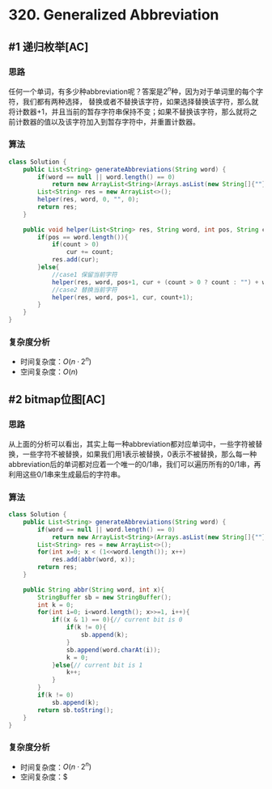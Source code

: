 # 320. Generalized Abbreviation

## #1 递归枚举[AC]
### 思路

任何一个单词，有多少种abbreviation呢？答案是$2^n$种，因为对于单词里的每个字符，我们都有两种选择， 替换或者不替换该字符，如果选择替换该字符，那么就将计数器+1，并且当前的暂存字符串保持不变；如果不替换该字符，那么就将之前计数器的值以及该字符加入到暂存字符中，并重置计数器。

### 算法

```java
class Solution {
    public List<String> generateAbbreviations(String word) {
        if(word == null || word.length() == 0)
            return new ArrayList<String>(Arrays.asList(new String[]{""}));
        List<String> res = new ArrayList<>();
        helper(res, word, 0, "", 0);
        return res;
    }
    
    public void helper(List<String> res, String word, int pos, String cur, int count){
        if(pos == word.length()){
            if(count > 0)
                cur += count;
            res.add(cur);
        }else{
            //case1 保留当前字符
            helper(res, word, pos+1, cur + (count > 0 ? count : "") + word.charAt(pos), 0);
            //case2 替换当前字符
            helper(res, word, pos+1, cur, count+1);
        }
    }
}
```

### 复杂度分析

- 时间复杂度：$O(n\cdot 2^n)$
- 空间复杂度：$O(n)$

## #2 bitmap位图[AC]
### 思路

从上面的分析可以看出，其实上每一种abbreviation都对应单词中，一些字符被替换，一些字符不被替换，如果我们用1表示被替换，0表示不被替换，那么每一种abbreviation后的单词都对应着一个唯一的0/1串，我们可以遍历所有的0/1串，再利用这些0/1串来生成最后的字符串。

### 算法

```java
class Solution {
    public List<String> generateAbbreviations(String word) {
        if(word == null || word.length() == 0)
            return new ArrayList<String>(Arrays.asList(new String[]{""}));
        List<String> res = new ArrayList<>();
        for(int x=0; x < (1<<word.length()); x++)
            res.add(abbr(word, x));
        return res;
    }
    
    public String abbr(String word, int x){
        StringBuffer sb = new StringBuffer();
        int k = 0;
        for(int i=0; i<word.length(); x>>=1, i++){
            if((x & 1) == 0){// current bit is 0
                if(k != 0){
                    sb.append(k);
                }
                sb.append(word.charAt(i));
                k = 0;
            }else{// current bit is 1
                k++;
            }
        }
        if(k != 0)
            sb.append(k);
        return sb.toString();
    }
}
```

### 复杂度分析

- 时间复杂度：$O(n\cdot 2^n)$
- 空间复杂度：$
